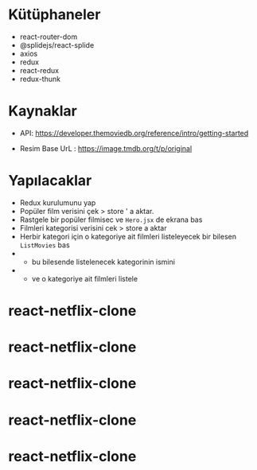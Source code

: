 # Kütüphaneler

- react-router-dom
- @splidejs/react-splide
- axios
- redux
- react-redux
- redux-thunk

# Kaynaklar

- API: https://developer.themoviedb.org/reference/intro/getting-started

- Resim Base UrL : https://image.tmdb.org/t/p/original

# Yapılacaklar

- Redux kurulumunu yap
- Popüler film verisini çek > store ' a aktar.
- Rastgele bir popüler filmisec ve `Hero.jsx` de ekrana bas
- Filmleri kategorisi verisini cek > store a aktar
- Herbir kategori için o kategoriye ait filmleri listeleyecek bir bilesen `ListMovies` bas
- - bu bilesende listelenecek kategorinin ismini
- - ve o kategoriye ait filmleri listele
# react-netflix-clone
# react-netflix-clone
# react-netflix-clone
# react-netflix-clone
# react-netflix-clone
